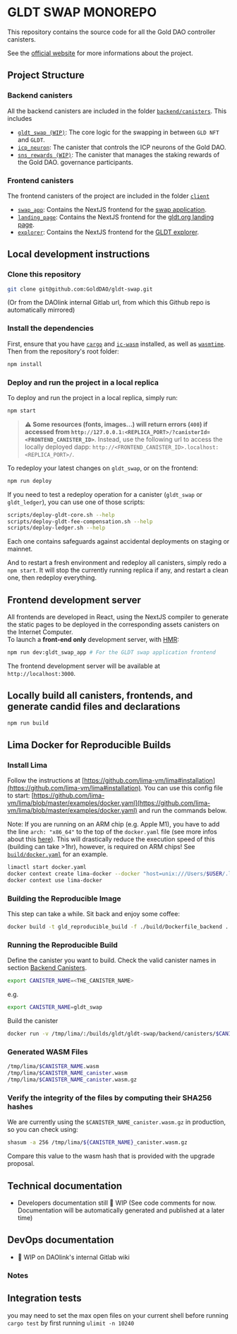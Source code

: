 # GLDT SWAP MONOREPO

This repository contains the source code for all the Gold DAO controller canisters.

See the [official website](https://gldt.org/) for more informations about the project.

## Project Structure

### Backend canisters

All the backend canisters are included in the folder [`backend/canisters`](backend/canisters/). This includes

- [`gldt_swap (WIP)`](backend/canisters/gldt_swap/): The core logic for the swapping in between `GLD NFT` and `GLDT`.
- [`icp_neuron`](backend/canisters/icp_neuron/): The canister that controls the ICP neurons of the Gold DAO.
- [`sns_rewards (WIP)`](backend/canisters/sns_rewards/): The canister that manages the staking rewards of the Gold DAO. governance participants.

### Frontend canisters

The frontend canisters of the project are included in the folder [`client`](client/)

- [`swap_app`](client/swap_app/): Contains the NextJS frontend for the [swap application](https://app.gldt.org).
- [`landing_page`](client/landing_page/): Contains the NextJS frontend for the [gldt.org landing page](https://gldt.org).
- [`explorer`](client/explorer): Contains the NextJS frontend for the [GLDT explorer](https://explorer.gldt.org).

## Local development instructions

### Clone this repository

```sh
git clone git@github.com:GoldDAO/gldt-swap.git
```

(Or from the DAOlink internal Gitlab url, from which this Github repo is automatically mirrored)

### Install the dependencies

First, ensure that you have [`cargo`](https://doc.rust-lang.org/cargo/getting-started/installation.html) and [`ic-wasm`](https://github.com/dfinity/ic-wasm) installed, as well as [`wasmtime`](https://wasmtime.dev).  
Then from the repository's root folder:

```sh
npm install
```

### Deploy and run the project in a local replica

To deploy and run the project in a local replica, simply run:

```sh
npm start
```

> **⚠️ Some resources (fonts, images...) will return errors (`400`) if accessed from `http://127.0.0.1:<REPLICA_PORT>/?canisterId=<FRONTEND_CANISTER_ID>`**. Instead, use the following url to access the locally deployed dapp: `http://<FRONTEND_CANISTER_ID>.localhost:<REPLICA_PORT>/`.

To redeploy your latest changes on `gldt_swap`, or on the frontend:

```sh
npm run deploy
```

If you need to test a redeploy operation for a canister (`gldt_swap` or `gldt_ledger`), you can use one of those scripts:

```sh
scripts/deploy-gldt-core.sh --help
scripts/deploy-gldt-fee-compensation.sh --help
scripts/deploy-ledger.sh --help
```

Each one contains safeguards against accidental deployments on staging or mainnet.

And to restart a fresh environment and redeploy all canisters, simply redo a `npm start`. It will stop the currently running replica if any, and restart a clean one, then redeploy everything.

## Frontend development server

All frontends are developed in React, using the NextJS compiler to generate the static pages to be deployed in the corresponding assets canisters on the Internet Computer.  
To launch a **front-end only** development server, with [HMR](https://webpack.js.org/concepts/hot-module-replacement/):

```sh
npm run dev:gldt_swap_app # For the GLDT swap application frontend
```

The frontend development server will be available at `http://localhost:3000`.

## Locally build all canisters, frontends, and generate candid files and declarations

```sh
npm run build
```

## Lima Docker for Reproducible Builds

### Install Lima

Follow the instructions at [https://github.com/lima-vm/lima#installation](https://github.com/lima-vm/lima#installation).
You can use this config file to start: [https://github.com/lima-vm/lima/blob/master/examples/docker.yaml](https://github.com/lima-vm/lima/blob/master/examples/docker.yaml) and run the commands below.

Note: If you are running on an ARM chip (e.g. Apple M1), you have to add the line `arch: "x86_64"` to the top of the `docker.yaml` file (see more infos about this [here](https://lima-vm.io/docs/config/multi-arch/)). This will drastically reduce the execution speed of this (building can take >1hr), however, is required on ARM chips! See [`build/docker.yaml`](build/docker.yaml) for an example.

```sh
limactl start docker.yaml
docker context create lima-docker --docker "host=unix:///Users/$USER/.lima/docker/sock/docker.sock"
docker context use lima-docker
```

### Building the Reproducible Image

This step can take a while. Sit back and enjoy some coffee:

```sh
docker build -t gld_reproducible_build -f ./build/Dockerfile_backend .
```

### Running the Reproducible Build

Define the canister you want to build. Check the valid canister names in section [Backend Canisters](#backend-canisters).

```sh
export CANISTER_NAME=<THE_CANISTER_NAME>
```

e.g.

```sh
export CANISTER_NAME=gldt_swap
```

Build the canister

```sh
docker run -v /tmp/lima/:/builds/gldt/gldt-swap/backend/canisters/$CANISTER_NAME/target/wasm32-unknown-unknown/release/ -e CANISTER_NAME=$CANISTER_NAME gld_reproducible_build
```

### Generated WASM Files

```sh
/tmp/lima/$CANISTER_NAME.wasm
/tmp/lima/$CANISTER_NAME_canister.wasm
/tmp/lima/$CANISTER_NAME_canister.wasm.gz
```

### Verify the integrity of the files by computing their SHA256 hashes

We are currently using the `$CANISTER_NAME_canister.wasm.gz` in production, so you can check using:

```sh
shasum -a 256 /tmp/lima/${CANISTER_NAME}_canister.wasm.gz
```

Compare this value to the wasm hash that is provided with the upgrade proposal.

## Technical documentation

- Developers documentation still :construction: WIP (See code comments for now. Documentation will be automatically generated and published at a later time)

## DevOps documentation

- :construction: WIP on DAOlink's internal Gitlab wiki

### Notes

## Integration tests

you may need to set the max open files on your current shell before running `cargo test` by first running `ulimit -n 10240`

